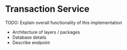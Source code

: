 # Transaction Service

TODO: Explain overall functionality of this implementation
- Architecture of layers / packages
- Database details
- Describe endpoint
